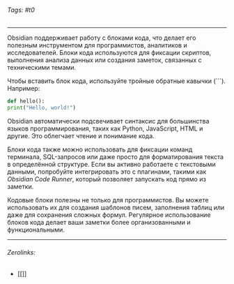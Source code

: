 ###### Tags:  #t0
___
Obsidian поддерживает работу с блоками кода, что делает его полезным инструментом для программистов, аналитиков и исследователей. Блоки кода используются для фиксации скриптов, выполнения анализа данных или создания заметок, связанных с техническими темами.

Чтобы вставить блок кода, используйте тройные обратные кавычки (```). Например:

```python  
def hello():  
print("Hello, world!")  
```

Obsidian автоматически подсвечивает синтаксис для большинства языков программирования, таких как Python, JavaScript, HTML и другие. Это облегчает чтение и понимание кода.

Блоки кода также можно использовать для фиксации команд терминала, SQL-запросов или даже просто для форматирования текста в определённой структуре. Если вы активно работаете с текстовыми данными, попробуйте интегрировать это с плагинами, такими как _Obsidian Code Runner_, который позволяет запускать код прямо из заметки.

Кодовые блоки полезны не только для программистов. Вы можете использовать их для создания шаблонов писем, заполнения таблиц или даже для сохранения сложных формул. Регулярное использование блоков кода делает ваши заметки более организованными и функциональными.
___
###### Zerolinks: 
- [[]]